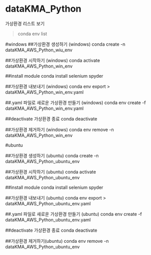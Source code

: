 # dataKMA_Python

가상환경 리스트 보기
> conda env list

#windows
##가상환경 생성하기 (windows)
conda create -n dataKMA_AWS_Python_wiu_env

##가상환경 시작하기 (windows)
conda activate dataKMA_AWS_Python_win_env

##install module
conda install selenium spyder

##가상환경 내보내기 (windows)
conda env export > dataKMA_AWS_Python_win_env.yaml

##.yaml 파일로 새로운 가상환경 만들기  (windows)
conda env create -f dataKMA_AWS_Python_win_env.yaml

##deactivate 가상환경 종료
conda deactivate

##가상환경 제거하기 (windows)
conda env remove -n dataKMA_AWS_Python_win_env


#ubuntu

##가상환경 생성하기 (ubuntu)
conda create -n dataKMA_AWS_Python_ubuntu_env

##가상환경 시작하기 (ubuntu)
conda activate dataKMA_AWS_Python_ubuntu_env

##install module
conda install selenium spyder

##가상환경 내보내기 (ubuntu)
conda env export > dataKMA_AWS_Python_ubuntu_env.yaml

##.yaml 파일로 새로운 가상환경 만들기 (ubuntu)
conda env create -f dataKMA_AWS_Python_ubuntu_env.yaml

##deactivate 가상환경 종료
conda deactivate

##가상환경 제거하기(ubuntu)
conda env remove -n dataKMA_AWS_Python_ubuntu_env
